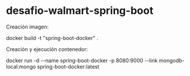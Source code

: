 # desafio-walmart-spring-boot

Creación imagen:

docker build -t "spring-boot-docker" .

Creación y ejecución contenedor:

docker run -d --name spring-boot-docker -p 8080:9000 --link mongodb-local:mongo spring-boot-docker:latest
